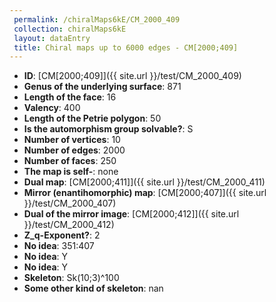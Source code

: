```yaml
--- 
 permalink: /chiralMaps6kE/CM_2000_409 
 collection: chiralMaps6kE
 layout: dataEntry
 title: Chiral maps up to 6000 edges - CM[2000;409]
---
```


- **ID**: [CM[2000;409]]({{ site.url }}/test/CM_2000_409)
- **Genus of the underlying surface**: 871
- **Length of the face**: 16
- **Valency**: 400
- **Length of the Petrie polygon**: 50
- **Is the automorphism group solvable?**: S
- **Number of vertices**: 10
- **Number of edges**: 2000
- **Number of faces**: 250
- **The map is self-**: none
- **Dual map**: [CM[2000;411]]({{ site.url }}/test/CM_2000_411)
- **Mirror (enantihomorphic) map**: [CM[2000;407]]({{ site.url }}/test/CM_2000_407)
- **Dual of the mirror image**: [CM[2000;412]]({{ site.url }}/test/CM_2000_412)
- **Z_q-Exponent?**: 2
- **No idea**:  351:407
- **No idea**: Y
- **No idea**: Y
- **Skeleton**: Sk(10;3)^100
- **Some other kind of skeleton**: nan
